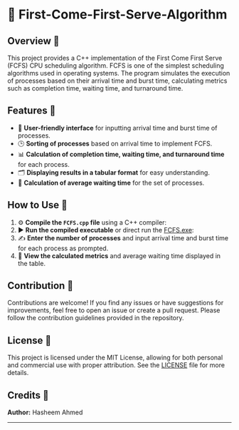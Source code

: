 # 🥇 First-Come-First-Serve-Algorithm

## Overview 📜

This project provides a C++ implementation of the First Come First Serve (FCFS) CPU scheduling algorithm. FCFS is one of the simplest scheduling algorithms used in operating systems. The program simulates the execution of processes based on their arrival time and burst time, calculating metrics such as completion time, waiting time, and turnaround time.

## Features 🌟

- 👥 **User-friendly interface** for inputting arrival time and burst time of processes.
- 🕒 **Sorting of processes** based on arrival time to implement FCFS.
- 📊 **Calculation of completion time, waiting time, and turnaround time** for each process.
- 🗂️ **Displaying results in a tabular format** for easy understanding.
- 🧮 **Calculation of average waiting time** for the set of processes.

## How to Use 🚀

1. ⚙️ **Compile the `FCFS.cpp` file** using a C++ compiler:
2. ▶️ **Run the compiled executable** or direct run the [FCFS.exe](FCFS.exe):
3. ✍️ **Enter the number of processes** and input arrival time and burst time for each process as prompted.
4. 👀 **View the calculated metrics** and average waiting time displayed in the table.

## Contribution 🤝

Contributions are welcome! If you find any issues or have suggestions for improvements, feel free to open an issue or create a pull request. Please follow the contribution guidelines provided in the repository.

## License 📜

This project is licensed under the MIT License, allowing for both personal and commercial use with proper attribution. See the [LICENSE](LICENSE) file for more details.

## Credits 🙏

**Author:** Hasheem Ahmed

---
